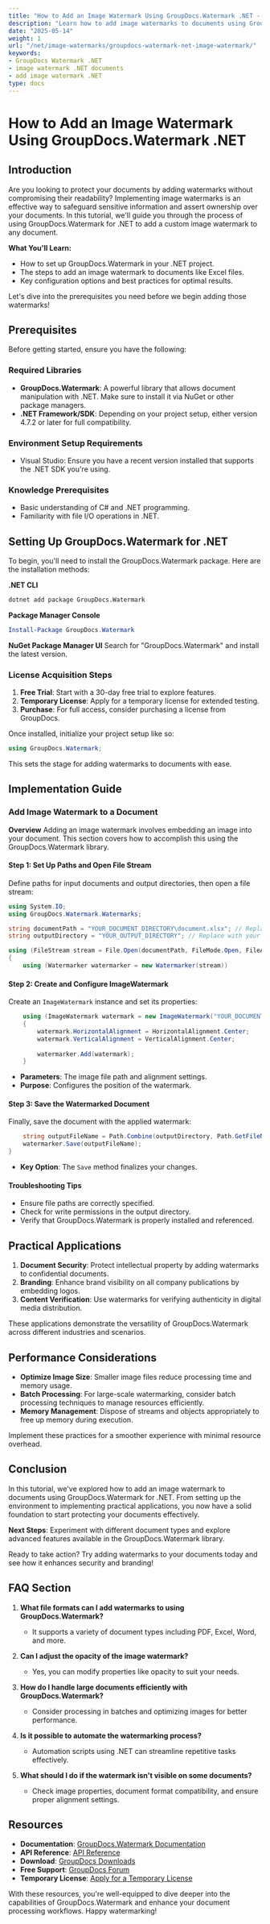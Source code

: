 ```yaml
---
title: "How to Add an Image Watermark Using GroupDocs.Watermark .NET - Step-by-Step Guide"
description: "Learn how to add image watermarks to documents using GroupDocs.Watermark for .NET. Protect your files and assert ownership with ease."
date: "2025-05-14"
weight: 1
url: "/net/image-watermarks/groupdocs-watermark-net-image-watermark/"
keywords:
- GroupDocs Watermark .NET
- image watermark .NET documents
- add image watermark .NET
type: docs
---
```

# How to Add an Image Watermark Using GroupDocs.Watermark .NET

## Introduction

Are you looking to protect your documents by adding watermarks without compromising their readability? Implementing image watermarks is an effective way to safeguard sensitive information and assert ownership over your documents. In this tutorial, we'll guide you through the process of using GroupDocs.Watermark for .NET to add a custom image watermark to any document.

**What You'll Learn:**
- How to set up GroupDocs.Watermark in your .NET project.
- The steps to add an image watermark to documents like Excel files.
- Key configuration options and best practices for optimal results.

Let's dive into the prerequisites you need before we begin adding those watermarks!

## Prerequisites

Before getting started, ensure you have the following:

### Required Libraries
- **GroupDocs.Watermark**: A powerful library that allows document manipulation with .NET. Make sure to install it via NuGet or other package managers.
- **.NET Framework/SDK**: Depending on your project setup, either version 4.7.2 or later for full compatibility.

### Environment Setup Requirements
- Visual Studio: Ensure you have a recent version installed that supports the .NET SDK you're using.

### Knowledge Prerequisites
- Basic understanding of C# and .NET programming.
- Familiarity with file I/O operations in .NET.

## Setting Up GroupDocs.Watermark for .NET

To begin, you'll need to install the GroupDocs.Watermark package. Here are the installation methods:

**.NET CLI**
```bash
dotnet add package GroupDocs.Watermark
```

**Package Manager Console**
```powershell
Install-Package GroupDocs.Watermark
```

**NuGet Package Manager UI**
Search for "GroupDocs.Watermark" and install the latest version.

### License Acquisition Steps

1. **Free Trial**: Start with a 30-day free trial to explore features.
2. **Temporary License**: Apply for a temporary license for extended testing.
3. **Purchase**: For full access, consider purchasing a license from GroupDocs.

Once installed, initialize your project setup like so:

```csharp
using GroupDocs.Watermark;
```

This sets the stage for adding watermarks to documents with ease.

## Implementation Guide

### Add Image Watermark to a Document

**Overview**
Adding an image watermark involves embedding an image into your document. This section covers how to accomplish this using the GroupDocs.Watermark library.

#### Step 1: Set Up Paths and Open File Stream
Define paths for input documents and output directories, then open a file stream:

```csharp
using System.IO;
using GroupDocs.Watermark.Watermarks;

string documentPath = "YOUR_DOCUMENT_DIRECTORY\document.xlsx"; // Replace with your path
string outputDirectory = "YOUR_OUTPUT_DIRECTORY"; // Replace with your path

using (FileStream stream = File.Open(documentPath, FileMode.Open, FileAccess.ReadWrite))
{
    using (Watermarker watermarker = new Watermarker(stream))
```

#### Step 2: Create and Configure ImageWatermark
Create an `ImageWatermark` instance and set its properties:

```csharp
    using (ImageWatermark watermark = new ImageWatermark("YOUR_DOCUMENT_DIRECTORY\Logo.png")) // Replace with your logo path
    {
        watermark.HorizontalAlignment = HorizontalAlignment.Center;
        watermark.VerticalAlignment = VerticalAlignment.Center;
        
        watermarker.Add(watermark);
    }
```
- **Parameters**: The image file path and alignment settings.
- **Purpose**: Configures the position of the watermark.

#### Step 3: Save the Watermarked Document
Finally, save the document with the applied watermark:

```csharp
    string outputFileName = Path.Combine(outputDirectory, Path.GetFileName(documentPath));
    watermarker.Save(outputFileName);
}
```
- **Key Option**: The `Save` method finalizes your changes.

#### Troubleshooting Tips
- Ensure file paths are correctly specified.
- Check for write permissions in the output directory.
- Verify that GroupDocs.Watermark is properly installed and referenced.

## Practical Applications

1. **Document Security**: Protect intellectual property by adding watermarks to confidential documents.
2. **Branding**: Enhance brand visibility on all company publications by embedding logos.
3. **Content Verification**: Use watermarks for verifying authenticity in digital media distribution.

These applications demonstrate the versatility of GroupDocs.Watermark across different industries and scenarios.

## Performance Considerations

- **Optimize Image Size**: Smaller image files reduce processing time and memory usage.
- **Batch Processing**: For large-scale watermarking, consider batch processing techniques to manage resources efficiently.
- **Memory Management**: Dispose of streams and objects appropriately to free up memory during execution.

Implement these practices for a smoother experience with minimal resource overhead.

## Conclusion

In this tutorial, we've explored how to add an image watermark to documents using GroupDocs.Watermark for .NET. From setting up the environment to implementing practical applications, you now have a solid foundation to start protecting your documents effectively.

**Next Steps**: Experiment with different document types and explore advanced features available in the GroupDocs.Watermark library.

Ready to take action? Try adding watermarks to your documents today and see how it enhances security and branding!

## FAQ Section

1. **What file formats can I add watermarks to using GroupDocs.Watermark?**
   - It supports a variety of document types including PDF, Excel, Word, and more.

2. **Can I adjust the opacity of the image watermark?**
   - Yes, you can modify properties like opacity to suit your needs.

3. **How do I handle large documents efficiently with GroupDocs.Watermark?**
   - Consider processing in batches and optimizing images for better performance.

4. **Is it possible to automate the watermarking process?**
   - Automation scripts using .NET can streamline repetitive tasks effectively.

5. **What should I do if the watermark isn't visible on some documents?**
   - Check image properties, document format compatibility, and ensure proper alignment settings.

## Resources

- **Documentation**: [GroupDocs.Watermark Documentation](https://docs.groupdocs.com/watermark/net/)
- **API Reference**: [API Reference](https://reference.groupdocs.com/watermark/net)
- **Download**: [GroupDocs Downloads](https://releases.groupdocs.com/watermark/net/)
- **Free Support**: [GroupDocs Forum](https://forum.groupdocs.com/c/watermark/10)
- **Temporary License**: [Apply for a Temporary License](https://purchase.groupdocs.com/temporary-license)

With these resources, you're well-equipped to dive deeper into the capabilities of GroupDocs.Watermark and enhance your document processing workflows. Happy watermarking!
